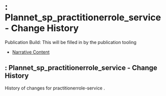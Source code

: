 # : Plannet\_sp\_practitionerrole\_service - Change History

Publication Build: This will be filled in by the publication tooling

* [Narrative Content](SearchParameter-practitionerrole-service.html)

## : Plannet\_sp\_practitionerrole\_service - Change History

History of changes for practitionerrole-service .